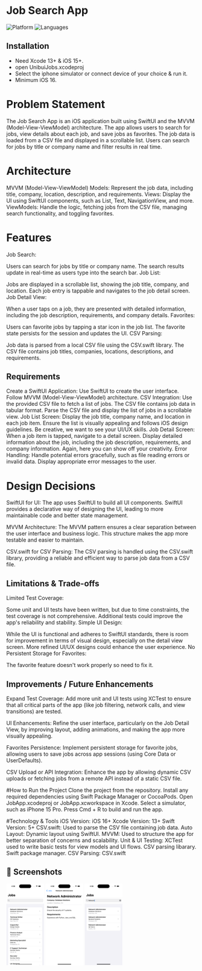 
# Job Search App


![Platform](https://img.shields.io/badge/Platform-iOS-orange.svg)
![Languages](https://img.shields.io/badge/Language-Swift-orange.svg)



## Installation
- Need Xcode 13+ & iOS 15+.
- open UnibuiJobs.xcodeproj
- Select the iphone simulator or connect device of your choice & run it. 
- Minimum iOS 16.

# Problem Statement

The Job Search App is an iOS application built using SwiftUI and the MVVM (Model-View-ViewModel) architecture. The app allows users to search for jobs, view details about each job, and save jobs as favorites. The job data is loaded from a CSV file and displayed in a scrollable list. Users can search for jobs by title or company name and filter results in real time.


   
# Architecture
MVVM (Model-View-ViewModel)
Models: Represent the job data, including title, company, location, description, and requirements.
Views: Display the UI using SwiftUI components, such as List, Text, NavigationView, and more.
ViewModels: Handle the logic, fetching jobs from the CSV file, managing search functionality, and toggling favorites.

# Features
Job Search:

Users can search for jobs by title or company name.
The search results update in real-time as users type into the search bar.
Job List:

Jobs are displayed in a scrollable list, showing the job title, company, and location.
Each job entry is tappable and navigates to the job detail screen.
Job Detail View:

When a user taps on a job, they are presented with detailed information, including the job description, requirements, and company details.
Favorites:

Users can favorite jobs by tapping a star icon in the job list.
The favorite state persists for the session and updates the UI.
CSV Parsing:

Job data is parsed from a local CSV file using the CSV.swift library. The CSV file contains job titles, companies, locations, descriptions, and requirements.

## Requirements
Create a SwiftUI Application:
Use SwiftUI to create the user interface.
Follow MVVM (Model-View-ViewModel) architecture.
CSV Integration:
Use the provided CSV file to fetch a list of jobs. The CSV file contains job data in tabular format.
Parse the CSV file and display the list of jobs in a scrollable view.
Job List Screen:
Display the job title, company name, and location in each job item.
Ensure the list is visually appealing and follows iOS design guidelines. Be creative, we want to see your UI/UX skills.
Job Detail Screen:
When a job item is tapped, navigate to a detail screen.
Display detailed information about the job, including the job description, requirements, and company information. Again, here you can show off your creativity.
Error Handling:
Handle potential errors gracefully, such as file reading errors or invalid data.
Display appropriate error messages to the user.

# Design Decisions
SwiftUI for UI: The app uses SwiftUI to build all UI components. SwiftUI provides a declarative way of designing the UI, leading to more maintainable code and better state management.

MVVM Architecture: The MVVM pattern ensures a clear separation between the user interface and business logic. This structure makes the app more testable and easier to maintain.

CSV.swift for CSV Parsing: The CSV parsing is handled using the CSV.swift library, providing a reliable and efficient way to parse job data from a CSV file.

## Limitations & Trade-offs
Limited Test Coverage:

Some unit and UI tests have been written, but due to time constraints, the test coverage is not comprehensive. Additional tests could improve the app's reliability and stability.
Simple UI Design:

While the UI is functional and adheres to SwiftUI standards, there is room for improvement in terms of visual design, especially on the detail view screen. More refined UI/UX designs could enhance the user experience.
No Persistent Storage for Favorites:

The favorite feature doesn't work properly so need to fix it.






## Improvements / Future Enhancements
Expand Test Coverage: Add more unit and UI tests using XCTest to ensure that all critical parts of the app (like job filtering, network calls, and view transitions) are tested.

UI Enhancements: Refine the user interface, particularly on the Job Detail View, by improving layout, adding animations, and making the app more visually appealing.

Favorites Persistence: Implement persistent storage for favorite jobs, allowing users to save jobs across app sessions (using Core Data or UserDefaults).

CSV Upload or API Integration: Enhance the app by allowing dynamic CSV uploads or fetching jobs from a remote API instead of a static CSV file.

#How to Run the Project
Clone the project from the repository.
Install any required dependencies using Swift Package Manager or CocoaPods.
Open JobApp.xcodeproj or JobApp.xcworkspace in Xcode.
Select a simulator, such as iPhone 15 Pro.
Press Cmd + R to build and run the app.



#Technology & Tools
iOS Version: iOS 16+
Xcode Version: 13+
Swift Version: 5+
CSV.swift: Used to parse the CSV file containing job data.
Auto Layout: Dynamic layout using SwiftUI.
MVVM: Used to structure the app for better separation of concerns and scalability.
Unit & UI Testing: XCTest used to write basic tests for view models and UI flows.
CSV parsing libarary.
Swift package manager.
CSV Parsing: CSV.swift


## 📱 Screenshots

<p float="left"> 
<img src="/demo/sim1.png" width="100">
<img src="/demo/sim2.png" width="100">
<img src="/demo/sim3.png" width="100">
</p>
